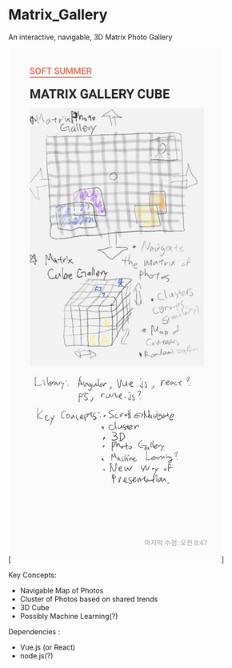 # Matrix_Gallery
An interactive, navigable, 3D Matrix Photo Gallery

[![Basic Idea](./assets/img/idea.jpg)]

Key Concepts:
* Navigable Map of Photos
* Cluster of Photos based on shared trends
* 3D Cube
* Possibly Machine Learning(?)


Dependencies :
* Vue.js (or React)
* node.js(?)
